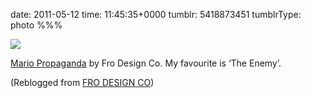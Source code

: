 date: 2011-05-12
time: 11:45:35+0000
tumblr: 5418873451
tumblrType: photo
%%%

![](tumblr_ljuxhqAaw91qbzql7o1_1280.jpg)

[Mario Propaganda][R] by Fro Design Co. My favourite is ‘The Enemy’. 

[R]: http://frodesignco.com/post/4721226335

(Reblogged from [FRO DESIGN CO](https://frodesignco.tumblr.com/post/4721226335))
